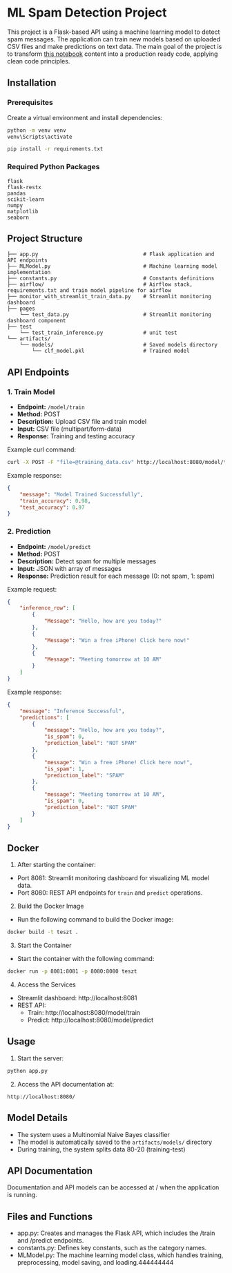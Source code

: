 # ML Spam Detection Project

This project is a Flask-based API using a machine learning model to detect spam messages. The application can train new models based on uploaded CSV files and make predictions on text data.
The main goal of the project is to transform [this notebook](https://www.kaggle.com/code/ahmedraafatmohamed/spam-emails-detection-using-naive-bayes-99) content into a production ready code, applying clean code principles.

## Installation

### Prerequisites
Create a virtual environment and install dependencies:

```bash
python -m venv venv
venv\Scripts\activate

pip install -r requirements.txt
```

### Required Python Packages
```
flask
flask-restx
pandas
scikit-learn
numpy
matplotlib
seaborn
```

## Project Structure
```
├── app.py                                  # Flask application and API endpoints
├── MLModel.py                              # Machine learning model implementation
├── constants.py                            # Constants definitions
├── airflow/                                # Airflow stack, requirements.txt and train model pipeline for airflow
├── monitor_with_streamlit_train_data.py    # Streamlit monitoring dashboard
├── pages
    └── test_data.py                        # Streamlit monitoring dashboard component
├── test
    └── test_train_inference.py             # unit test
└── artifacts/
    └── models/                             # Saved models directory
        └── clf_model.pkl                   # Trained model
```

## API Endpoints

### 1. Train Model
- **Endpoint:** `/model/train`
- **Method:** POST
- **Description:** Upload CSV file and train model
- **Input:** CSV file (multipart/form-data)
- **Response:** Training and testing accuracy

Example curl command:
```bash
curl -X POST -F "file=@training_data.csv" http://localhost:8080/model/train
```

Example response:
```json
{
    "message": "Model Trained Successfully",
    "train_accuracy": 0.98,
    "test_accuracy": 0.97
}
```

### 2. Prediction
- **Endpoint:** `/model/predict`
- **Method:** POST
- **Description:** Detect spam for multiple messages
- **Input:** JSON with array of messages
- **Response:** Prediction result for each message (0: not spam, 1: spam)

Example request:
```json
{
    "inference_row": [
        {
            "Message": "Hello, how are you today?"
        },
        {
            "Message": "Win a free iPhone! Click here now!"
        },
        {
            "Message": "Meeting tomorrow at 10 AM"
        }
    ]
}
```

Example response:
```json
{
    "message": "Inference Successful",
    "predictions": [
        {
            "message": "Hello, how are you today?",
            "is_spam": 0,
            "prediction_label": "NOT SPAM"
        },
        {
            "message": "Win a free iPhone! Click here now!",
            "is_spam": 1,
            "prediction_label": "SPAM"
        },
        {
            "message": "Meeting tomorrow at 10 AM",
            "is_spam": 0,
            "prediction_label": "NOT SPAM"
        }
    ]
}
```

## Docker

1. After starting the container:
- Port 8081: Streamlit monitoring dashboard for visualizing ML model data.
- Port 8080: REST API endpoints for `train` and `predict` operations.

2. Build the Docker Image
- Run the following command to build the Docker image:

```bash
docker build -t teszt .
```

3. Start the Container
- Start the container with the following command:

```bash
docker run -p 8081:8081 -p 8080:8080 teszt
```

4. Access the Services
- Streamlit dashboard: http://localhost:8081
- REST API:
    - Train: http://localhost:8080/model/train
    - Predict: http://localhost:8080/model/predict

## Usage

1. Start the server:
```bash
python app.py
```

2. Access the API documentation at:
```
http://localhost:8080/
```

## Model Details
- The system uses a Multinomial Naive Bayes classifier
- The model is automatically saved to the `artifacts/models/` directory
- During training, the system splits data 80-20 (training-test)

## API Documentation
Documentation and API models can be accessed at / when the application is running.

## Files and Functions
- app.py: Creates and manages the Flask API, which includes the /train and /predict endpoints.
- constants.py: Defines key constants, such as the category names.
- MLModel.py: The machine learning model class, which handles training, preprocessing, model saving, and loading.444444444